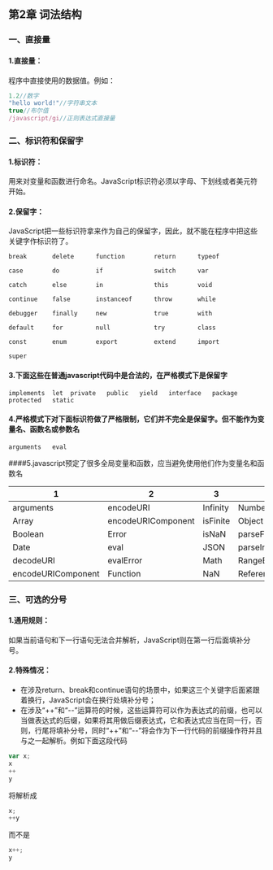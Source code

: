 ## 第2章 词法结构
### 一、直接量
#### 1.直接量：
程序中直接使用的数据值。例如：
```javascript 1.5
1.2//数字
"hello world!"//字符串文本
true//布尔值
/javascript/gi//正则表达式直接量
```
### 二、标识符和保留字
#### 1.标识符：
用来对变量和函数进行命名。JavaScript标识符必须以字母、下划线或者美元符开始。

#### 2.保留字：
JavaScript把一些标识符拿来作为自己的保留字，因此，就不能在程序中把这些关键字作标识符了。

```
break       delete      function        return      typeof  

case        do          if              switch      var 

catch       else        in              this        void

continue    false       instanceof      throw       while   

debugger    finally     new             true        with

default     for         null            try         class

const       enum        export          extend      import   

super       
```
#### 3.下面这些在普通javascript代码中是合法的，在严格模式下是保留字
```
implements  let  private   public   yield   interface   package   protected   static  
```
#### 4.严格模式下对下面标识符做了严格限制，它们并不完全是保留字。但不能作为变量名、函数名或参数名
```
arguments   eval
```
####5.javascript预定了很多全局变量和函数，应当避免使用他们作为变量名和函数名

1 | 2 | 3 | 4 | 5
---|---|---|---|---
arguments | encodeURI | Infinity | Number | RegExp
Array | encodeURIComponent| isFinite| Object| String
Boolean | Error| isNaN| parseFloat| SyntaxError
Date | eval| JSON| parseInt| TypeError
decodeURI | evalError| Math| RangeError| undefined
encodeURIComponent | Function| NaN| ReferenceError| URIError
### 三、可选的分号
#### 1.通用规则：
如果当前语句和下一行语句无法合并解析，JavaScript则在第一行后面填补分号。

#### 2.特殊情况：
+ 在涉及return、break和continue语句的场景中，如果这三个关键字后面紧跟着换行，JavaScript会在换行处填补分号；
+ 在涉及“++”和“--”运算符的时候，这些运算符可以作为表达式的前缀，也可以当做表达式的后缀，如果将其用做后缀表达式，它和表达式应当在同一行，否则，行尾将填补分号，同时“++”和“--”将会作为下一行代码的前缀操作符并且与之一起解析。例如下面这段代码
```JavaScript
var x;
x
++
y
```
将解析成
```JavaScript
x;
++y
```
而不是
```JavaScript
x++;
y
```